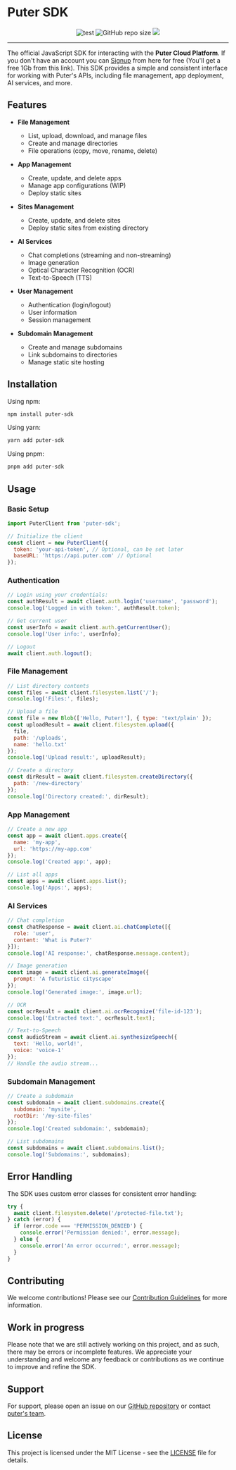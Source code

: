 # Puter SDK

<p align="center">
    <img alt="test" src="https://github.com/bitsnaps/puter-sdk/actions/workflows/package-test.yml/badge.svg">
    <img alt="GitHub repo size" src="https://img.shields.io/github/repo-size/bitsnaps/puter-sdk">
    <a href="https://codecov.io/gh/bitsnaps/puter-sdk" > 
        <img src="https://codecov.io/gh/bitsnaps/puter-sdk/graph/badge.svg?token=cQYUqRKDrY"/> 
    </a>
</p>

---

The official JavaScript SDK for interacting with the **Puter Cloud Platform**. If you don't have an account you can [Signup](https://puter.com/?r=N5Y0ZYTF) from here for free (You'll get a free 1Gb from this link). This SDK provides a simple and consistent interface for working with Puter's APIs, including file management, app deployment, AI services, and more.

## Features

- **File Management**
  - List, upload, download, and manage files
  - Create and manage directories
  - File operations (copy, move, rename, delete)

- **App Management**
  - Create, update, and delete apps
  - Manage app configurations (WIP)
  - Deploy static sites

- **Sites Management**
  - Create, update, and delete sites
  - Deploy static sites from existing directory

- **AI Services**
  - Chat completions (streaming and non-streaming)
  - Image generation
  - Optical Character Recognition (OCR)
  - Text-to-Speech (TTS)

- **User Management**
  - Authentication (login/logout)
  - User information
  - Session management

- **Subdomain Management**
  - Create and manage subdomains
  - Link subdomains to directories
  - Manage static site hosting

## Installation

Using npm:
```bash
npm install puter-sdk
```

Using yarn:
```bash
yarn add puter-sdk
```

Using pnpm:
```bash
pnpm add puter-sdk
```

## Usage

### Basic Setup

```javascript
import PuterClient from 'puter-sdk';

// Initialize the client
const client = new PuterClient({
  token: 'your-api-token', // Optional, can be set later
  baseURL: 'https://api.puter.com' // Optional
});
```

### Authentication

```javascript
// Login using your credentials:
const authResult = await client.auth.login('username', 'password');
console.log('Logged in with token:', authResult.token);

// Get current user
const userInfo = await client.auth.getCurrentUser();
console.log('User info:', userInfo);

// Logout
await client.auth.logout();
```

### File Management

```javascript
// List directory contents
const files = await client.filesystem.list('/');
console.log('Files:', files);

// Upload a file
const file = new Blob(['Hello, Puter!'], { type: 'text/plain' });
const uploadResult = await client.filesystem.upload({
  file,
  path: '/uploads',
  name: 'hello.txt'
});
console.log('Upload result:', uploadResult);

// Create a directory
const dirResult = await client.filesystem.createDirectory({
  path: '/new-directory'
});
console.log('Directory created:', dirResult);
```

### App Management

```javascript
// Create a new app
const app = await client.apps.create({
  name: 'my-app',
  url: 'https://my-app.com'
});
console.log('Created app:', app);

// List all apps
const apps = await client.apps.list();
console.log('Apps:', apps);
```

### AI Services

```javascript
// Chat completion
const chatResponse = await client.ai.chatComplete([{
  role: 'user',
  content: 'What is Puter?'
}]);
console.log('AI response:', chatResponse.message.content);

// Image generation
const image = await client.ai.generateImage({
  prompt: 'A futuristic cityscape'
});
console.log('Generated image:', image.url);

// OCR
const ocrResult = await client.ai.ocrRecognize('file-id-123');
console.log('Extracted text:', ocrResult.text);

// Text-to-Speech
const audioStream = await client.ai.synthesizeSpeech({
  text: 'Hello, world!',
  voice: 'voice-1'
});
// Handle the audio stream...
```

### Subdomain Management

```javascript
// Create a subdomain
const subdomain = await client.subdomains.create({
  subdomain: 'mysite',
  rootDir: '/my-site-files'
});
console.log('Created subdomain:', subdomain);

// List subdomains
const subdomains = await client.subdomains.list();
console.log('Subdomains:', subdomains);
```

## Error Handling

The SDK uses custom error classes for consistent error handling:

```javascript
try {
  await client.filesystem.delete('/protected-file.txt');
} catch (error) {
  if (error.code === 'PERMISSION_DENIED') {
    console.error('Permission denied:', error.message);
  } else {
    console.error('An error occurred:', error.message);
  }
}
```

## Contributing

We welcome contributions! Please see our [Contribution Guidelines](CONTRIBUTING.md) for more information.

## Work in progress

Please note that we are still actively working on this project, and as such, there may be errors or incomplete features. We appreciate your understanding and welcome any feedback or contributions as we continue to improve and refine the SDK.


## Support

For support, please open an issue on our [GitHub repository](https://github.com/HeyPuter/puter-sdk) or contact [puter's team](mailto:hey@puter.com).

## License

This project is licensed under the MIT License - see the [LICENSE](LICENSE) file for details.
